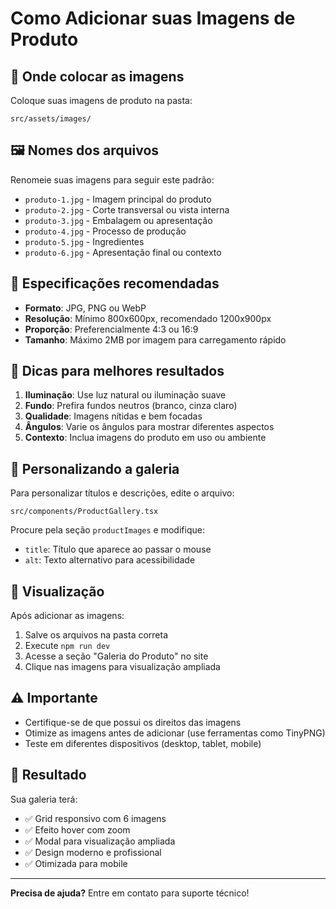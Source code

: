 # Como Adicionar suas Imagens de Produto

## 📁 Onde colocar as imagens

Coloque suas imagens de produto na pasta:
```
src/assets/images/
```

## 🖼️ Nomes dos arquivos

Renomeie suas imagens para seguir este padrão:
- `produto-1.jpg` - Imagem principal do produto
- `produto-2.jpg` - Corte transversal ou vista interna
- `produto-3.jpg` - Embalagem ou apresentação
- `produto-4.jpg` - Processo de produção
- `produto-5.jpg` - Ingredientes
- `produto-6.jpg` - Apresentação final ou contexto

## 📐 Especificações recomendadas

- **Formato**: JPG, PNG ou WebP
- **Resolução**: Mínimo 800x600px, recomendado 1200x900px
- **Proporção**: Preferencialmente 4:3 ou 16:9
- **Tamanho**: Máximo 2MB por imagem para carregamento rápido

## 🎨 Dicas para melhores resultados

1. **Iluminação**: Use luz natural ou iluminação suave
2. **Fundo**: Prefira fundos neutros (branco, cinza claro)
3. **Qualidade**: Imagens nítidas e bem focadas
4. **Ângulos**: Varie os ângulos para mostrar diferentes aspectos
5. **Contexto**: Inclua imagens do produto em uso ou ambiente

## 🔧 Personalizando a galeria

Para personalizar títulos e descrições, edite o arquivo:
```
src/components/ProductGallery.tsx
```

Procure pela seção `productImages` e modifique:
- `title`: Título que aparece ao passar o mouse
- `alt`: Texto alternativo para acessibilidade

## 📱 Visualização

Após adicionar as imagens:
1. Salve os arquivos na pasta correta
2. Execute `npm run dev`
3. Acesse a seção "Galeria do Produto" no site
4. Clique nas imagens para visualização ampliada

## ⚠️ Importante

- Certifique-se de que possui os direitos das imagens
- Otimize as imagens antes de adicionar (use ferramentas como TinyPNG)
- Teste em diferentes dispositivos (desktop, tablet, mobile)

## 🎯 Resultado

Sua galeria terá:
- ✅ Grid responsivo com 6 imagens
- ✅ Efeito hover com zoom
- ✅ Modal para visualização ampliada
- ✅ Design moderno e profissional
- ✅ Otimizada para mobile

---

**Precisa de ajuda?** Entre em contato para suporte técnico!